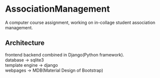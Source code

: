 # AssociationManagement
A computer course assignment, working on in-collage student association management.

## Architecture
frontend backend combined in Django(Python framework).  
database -> sqlite3  
template engine -> django  
webpages -> MDB(Material Design of Bootstrap)  
